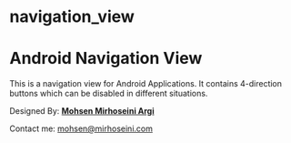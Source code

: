 # navigation_view

<h1>Android Navigation View</h1>
This is a navigation view for Android Applications. It contains 4-direction buttons which can be disabled in different situations.<br />

Designed By: <a href="http://www.mirhoseini.com" target="_blank"><b>Mohsen Mirhoseini Argi</b></a><br />

Contact me: mohsen@mirhoseini.com

